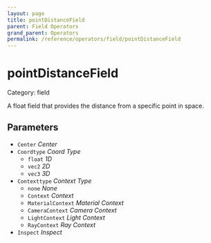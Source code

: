 ```yaml
---
layout: page
title: pointDistanceField
parent: Field Operators
grand_parent: Operators
permalink: /reference/operators/field/pointDistanceField
---
```


# pointDistanceField

Category: field



A float field that provides the distance from a specific point in space.

## Parameters

* `Center` *Center*
* `Coordtype` *Coord Type*
  * `float` *1D*
  * `vec2` *2D*
  * `vec3` *3D*
* `Contexttype` *Context Type*
  * `none` *None*
  * `Context` *Context*
  * `MaterialContext` *Material Context*
  * `CameraContext` *Camera Context*
  * `LightContext` *Light Context*
  * `RayContext` *Ray Context*
* `Inspect` *Inspect*